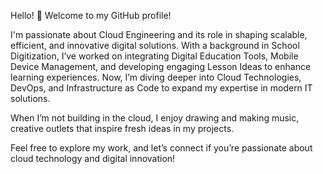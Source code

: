 Hello! 👋 Welcome to my GitHub profile!

I'm passionate about Cloud Engineering and its role in shaping scalable, efficient, and innovative digital solutions. With a background in School Digitization, I’ve worked on integrating Digital Education Tools, Mobile Device Management, and developing engaging Lesson Ideas to enhance learning experiences. Now, I’m diving deeper into Cloud Technologies, DevOps, and Infrastructure as Code to expand my expertise in modern IT solutions.

When I’m not building in the cloud, I enjoy drawing and making music, creative outlets that inspire fresh ideas in my projects.

Feel free to explore my work, and let’s connect if you’re passionate about cloud technology and digital innovation!

